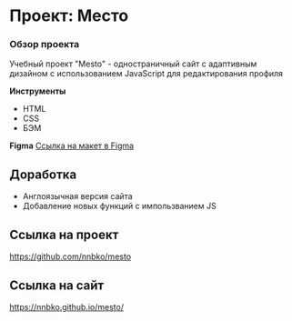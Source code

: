 # Проект: Место
### Обзор проекта
Учебный проект "Mesto" - одностраничный сайт с адаптивным дизайном с использованием JavaScript для редактирования профиля


**Инструменты**
* HTML
* CSS
* БЭМ


**Figma**
[Ссылка на макет в Figma](https://www.figma.com/file/2cn9N9jSkmxD84oJik7xL7/JavaScript.-Sprint-4?node-id=0%3A1)

## Доработка
* Англоязычная версия сайта
* Добавление новых функций с импользванием JS

## Ссылка на проект
https://github.com/nnbko/mesto

## Ссылка на сайт
https://nnbko.github.io/mesto/